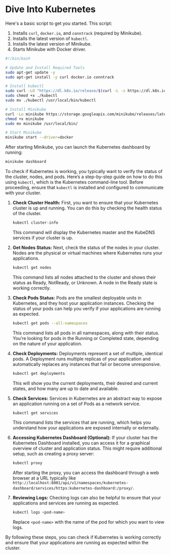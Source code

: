 # Dive Into Kubernetes


Here's a basic script to get you started. This script:

1. Installs `curl`, `docker.io`, and `conntrack` (required by Minikube).
2. Installs the latest version of `kubectl`.
3. Installs the latest version of Minikube.
4. Starts Minikube with Docker driver.

```bash
#!/bin/bash

# Update and Install Required Tools
sudo apt-get update -y
sudo apt-get install -y curl docker.io conntrack

# Install kubectl
sudo curl -LO "https://dl.k8s.io/release/$(curl -L -s https://dl.k8s.io/release/stable.txt)/bin/linux/amd64/kubectl"
sudo chmod +x ./kubectl
sudo mv ./kubectl /usr/local/bin/kubectl

# Install Minikube
curl -Lo minikube https://storage.googleapis.com/minikube/releases/latest/minikube-linux-amd64
chmod +x minikube
sudo mv minikube /usr/local/bin/

# Start Minikube
minikube start --driver=docker
```

After starting Minikube, you can launch the Kubernetes dashboard by running:

```bash
minikube dashboard
```


To check if Kubernetes is working, you typically want to verify the status of the cluster, nodes, and pods. Here’s a step-by-step guide on how to do this using `kubectl`, which is the Kubernetes command-line tool. Before proceeding, ensure that `kubectl` is installed and configured to communicate with your cluster.

1. **Check Cluster Health:**
   First, you want to ensure that your Kubernetes cluster is up and running. You can do this by checking the health status of the cluster.

   ```bash
   kubectl cluster-info
   ```

   This command will display the Kubernetes master and the KubeDNS services if your cluster is up.

2. **Get Nodes Status:**
   Next, check the status of the nodes in your cluster. Nodes are the physical or virtual machines where Kubernetes runs your applications.

   ```bash
   kubectl get nodes
   ```

   This command lists all nodes attached to the cluster and shows their status as Ready, NotReady, or Unknown. A node in the Ready state is working correctly.

3. **Check Pods Status:**
   Pods are the smallest deployable units in Kubernetes, and they host your application instances. Checking the status of your pods can help you verify if your applications are running as expected.

   ```bash
   kubectl get pods --all-namespaces
   ```

   This command lists all pods in all namespaces, along with their status. You’re looking for pods in the Running or Completed state, depending on the nature of your application.

4. **Check Deployments:**
   Deployments represent a set of multiple, identical pods. A Deployment runs multiple replicas of your application and automatically replaces any instances that fail or become unresponsive.

   ```bash
   kubectl get deployments
   ```

   This will show you the current deployments, their desired and current states, and how many are up to date and available.

5. **Check Services:**
   Services in Kubernetes are an abstract way to expose an application running on a set of Pods as a network service.

   ```bash
   kubectl get services
   ```

   This command lists the services that are running, which helps you understand how your applications are exposed internally or externally.

6. **Accessing Kubernetes Dashboard (Optional):**
   If your cluster has the Kubernetes Dashboard installed, you can access it for a graphical overview of cluster and application status. This might require additional setup, such as creating a proxy server:

   ```bash
   kubectl proxy
   ```

   After starting the proxy, you can access the dashboard through a web browser at a URL typically like `http://localhost:8001/api/v1/namespaces/kubernetes-dashboard/services/https:kubernetes-dashboard:/proxy/`.

7. **Reviewing Logs:**
   Checking logs can also be helpful to ensure that your applications and services are running as expected.

   ```bash
   kubectl logs <pod-name>
   ```

   Replace `<pod-name>` with the name of the pod for which you want to view logs.

By following these steps, you can check if Kubernetes is working correctly and ensure that your applications are running as expected within the cluster.